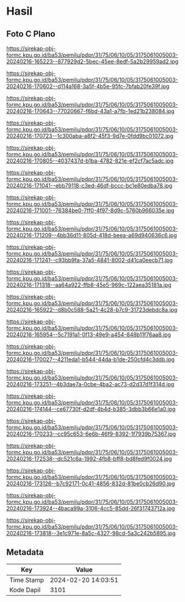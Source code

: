 # Hasil

## Foto C Plano

https://sirekap-obj-formc.kpu.go.id/ba53/pemilu/pdpr/31/75/06/10/05/3175061005003-20240216-165223--877929d2-5bec-45ee-8edf-5a2b29959ad2.jpg

https://sirekap-obj-formc.kpu.go.id/ba53/pemilu/pdpr/31/75/06/10/05/3175061005003-20240216-170602--d114a168-3a5f-4b5e-95fc-7bfab20fe39f.jpg

https://sirekap-obj-formc.kpu.go.id/ba53/pemilu/pdpr/31/75/06/10/05/3175061005003-20240216-170643--77020667-f6bd-43a1-a7fb-1ed21b238084.jpg

https://sirekap-obj-formc.kpu.go.id/ba53/pemilu/pdpr/31/75/06/10/05/3175061005003-20240216-170723--1c300aba-a8f2-45f3-9d7e-0fdd9bc01072.jpg

https://sirekap-obj-formc.kpu.go.id/ba53/pemilu/pdpr/31/75/06/10/05/3175061005003-20240216-170805--4037437d-b1ba-4782-821e-ef2cf7ac5adc.jpg

https://sirekap-obj-formc.kpu.go.id/ba53/pemilu/pdpr/31/75/06/10/05/3175061005003-20240216-171041--ebb79118-c3ed-46df-bccc-bc1e80edba78.jpg

https://sirekap-obj-formc.kpu.go.id/ba53/pemilu/pdpr/31/75/06/10/05/3175061005003-20240216-171001--76384be0-7ff0-4f97-8d9c-5760b966035e.jpg

https://sirekap-obj-formc.kpu.go.id/ba53/pemilu/pdpr/31/75/06/10/05/3175061005003-20240216-171209--4bb36d11-805d-418d-beea-a69d940636c6.jpg

https://sirekap-obj-formc.kpu.go.id/ba53/pemilu/pdpr/31/75/06/10/05/3175061005003-20240216-171241--c93bb9fa-37a5-4841-8002-d41ca0eecb71.jpg

https://sirekap-obj-formc.kpu.go.id/ba53/pemilu/pdpr/31/75/06/10/05/3175061005003-20240216-171318--aa64a922-ffb8-45e5-969c-122aea35181a.jpg

https://sirekap-obj-formc.kpu.go.id/ba53/pemilu/pdpr/31/75/06/10/05/3175061005003-20240216-165922--d8b0c588-5a21-4c28-b7c9-31723debdc8a.jpg

https://sirekap-obj-formc.kpu.go.id/ba53/pemilu/pdpr/31/75/06/10/05/3175061005003-20240216-165954--5c7191a1-0f13-49e9-a454-848b11f76aa8.jpg

https://sirekap-obj-formc.kpu.go.id/ba53/pemilu/pdpr/31/75/06/10/05/3175061005003-20240216-170027--4211eda1-b544-44da-b1de-250cfd4c3ddb.jpg

https://sirekap-obj-formc.kpu.go.id/ba53/pemilu/pdpr/31/75/06/10/05/3175061005003-20240216-173251--4b3dae7a-0cbe-4ba2-ac73-d2d37d1f314d.jpg

https://sirekap-obj-formc.kpu.go.id/ba53/pemilu/pdpr/31/75/06/10/05/3175061005003-20240216-174144--ce67730f-d2df-4b4d-b385-3dbb3b66e1a0.jpg

https://sirekap-obj-formc.kpu.go.id/ba53/pemilu/pdpr/31/75/06/10/05/3175061005003-20240216-170233--cc95c653-6e6b-46f9-8392-1f7939b75367.jpg

https://sirekap-obj-formc.kpu.go.id/ba53/pemilu/pdpr/31/75/06/10/05/3175061005003-20240216-172538--dc521c6a-1992-4fb8-bff8-bd8fed9f0024.jpg

https://sirekap-obj-formc.kpu.go.id/ba53/pemilu/pdpr/31/75/06/10/05/3175061005003-20240216-173126--b7c92171-0c41-4856-832d-81be0cb26d90.jpg

https://sirekap-obj-formc.kpu.go.id/ba53/pemilu/pdpr/31/75/06/10/05/3175061005003-20240216-173924--4baca99a-3106-4cc5-85dd-26f31743712a.jpg

https://sirekap-obj-formc.kpu.go.id/ba53/pemilu/pdpr/31/75/06/10/05/3175061005003-20240216-173818--3e1c971e-8a5c-4327-98cd-5a3c242b5895.jpg


## Metadata

| Key        | Value               |
| ---------- | ------------------- |
| Time Stamp | 2024-02-20 14:03:51 |
| Kode Dapil | 3101                |




